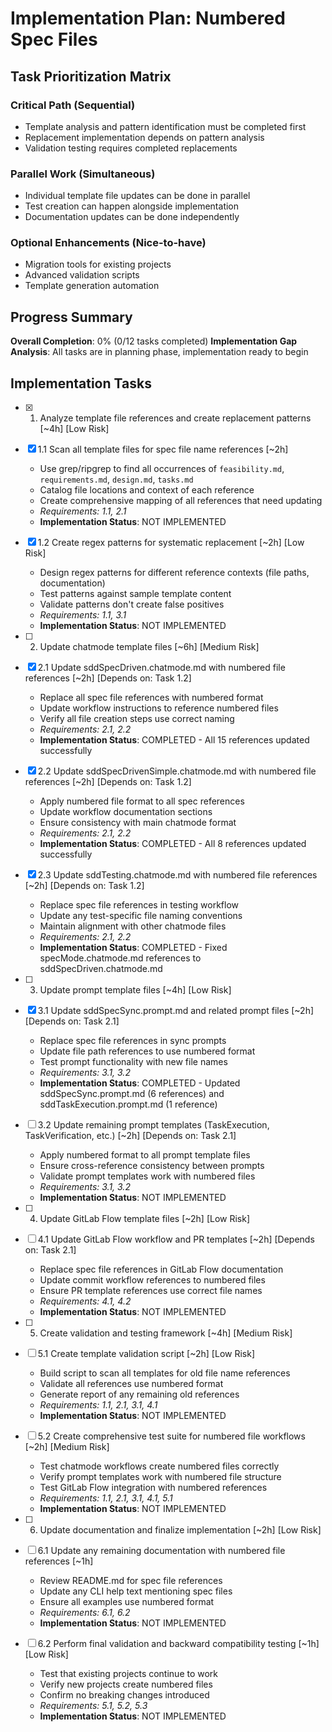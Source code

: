# Implementation Plan: Numbered Spec Files

## Task Prioritization Matrix

### Critical Path (Sequential)
- Template analysis and pattern identification must be completed first
- Replacement implementation depends on pattern analysis
- Validation testing requires completed replacements

### Parallel Work (Simultaneous)
- Individual template file updates can be done in parallel
- Test creation can happen alongside implementation
- Documentation updates can be done independently

### Optional Enhancements (Nice-to-have)
- Migration tools for existing projects
- Advanced validation scripts
- Template generation automation

## Progress Summary
**Overall Completion**: 0% (0/12 tasks completed)
**Implementation Gap Analysis**: All tasks are in planning phase, implementation ready to begin

## Implementation Tasks

- [x] 1. Analyze template file references and create replacement patterns [~4h] [Low Risk]
- [x] 1.1 Scan all template files for spec file name references [~2h]
  - Use grep/ripgrep to find all occurrences of `feasibility.md`, `requirements.md`, `design.md`, `tasks.md`
  - Catalog file locations and context of each reference
  - Create comprehensive mapping of all references that need updating
  - _Requirements: 1.1, 2.1_
  - **Implementation Status**: NOT IMPLEMENTED

- [x] 1.2 Create regex patterns for systematic replacement [~2h] [Low Risk]
  - Design regex patterns for different reference contexts (file paths, documentation)
  - Test patterns against sample template content
  - Validate patterns don't create false positives
  - _Requirements: 1.1, 3.1_
  - **Implementation Status**: NOT IMPLEMENTED

- [ ] 2. Update chatmode template files [~6h] [Medium Risk]
- [x] 2.1 Update sddSpecDriven.chatmode.md with numbered file references [~2h] [Depends on: Task 1.2]
  - Replace all spec file references with numbered format
  - Update workflow instructions to reference numbered files
  - Verify all file creation steps use correct naming
  - _Requirements: 2.1, 2.2_
  - **Implementation Status**: COMPLETED - All 15 references updated successfully

- [x] 2.2 Update sddSpecDrivenSimple.chatmode.md with numbered file references [~2h] [Depends on: Task 1.2]
  - Apply numbered file format to all spec references
  - Update workflow documentation sections
  - Ensure consistency with main chatmode format
  - _Requirements: 2.1, 2.2_
  - **Implementation Status**: COMPLETED - All 8 references updated successfully

- [x] 2.3 Update sddTesting.chatmode.md with numbered file references [~2h] [Depends on: Task 1.2]
  - Replace spec file references in testing workflow
  - Update any test-specific file naming conventions
  - Maintain alignment with other chatmode files
  - _Requirements: 2.1, 2.2_
  - **Implementation Status**: COMPLETED - Fixed specMode.chatmode.md references to sddSpecDriven.chatmode.md

- [ ] 3. Update prompt template files [~4h] [Low Risk]
- [x] 3.1 Update sddSpecSync.prompt.md and related prompt files [~2h] [Depends on: Task 2.1]
  - Replace spec file references in sync prompts
  - Update file path references to use numbered format
  - Test prompt functionality with new file names
  - _Requirements: 3.1, 3.2_
  - **Implementation Status**: COMPLETED - Updated sddSpecSync.prompt.md (6 references) and sddTaskExecution.prompt.md (1 reference)

- [ ] 3.2 Update remaining prompt templates (TaskExecution, TaskVerification, etc.) [~2h] [Depends on: Task 2.1]
  - Apply numbered format to all prompt template files
  - Ensure cross-reference consistency between prompts
  - Validate prompt templates work with numbered files
  - _Requirements: 3.1, 3.2_
  - **Implementation Status**: NOT IMPLEMENTED

- [ ] 4. Update GitLab Flow template files [~2h] [Low Risk]
- [ ] 4.1 Update GitLab Flow workflow and PR templates [~2h] [Depends on: Task 2.1]
  - Replace spec file references in GitLab Flow documentation
  - Update commit workflow references to numbered files
  - Ensure PR template references use correct file names
  - _Requirements: 4.1, 4.2_
  - **Implementation Status**: NOT IMPLEMENTED

- [ ] 5. Create validation and testing framework [~4h] [Medium Risk]
- [ ] 5.1 Create template validation script [~2h] [Low Risk]
  - Build script to scan all templates for old file name references
  - Validate all references use numbered format
  - Generate report of any remaining old references
  - _Requirements: 1.1, 2.1, 3.1, 4.1_
  - **Implementation Status**: NOT IMPLEMENTED

- [ ] 5.2 Create comprehensive test suite for numbered file workflows [~2h] [Medium Risk]
  - Test chatmode workflows create numbered files correctly
  - Verify prompt templates work with numbered file structure
  - Test GitLab Flow integration with numbered references
  - _Requirements: 1.1, 2.1, 3.1, 4.1, 5.1_
  - **Implementation Status**: NOT IMPLEMENTED

- [ ] 6. Update documentation and finalize implementation [~2h] [Low Risk]
- [ ] 6.1 Update any remaining documentation with numbered file references [~1h]
  - Review README.md for spec file references
  - Update any CLI help text mentioning spec files
  - Ensure all examples use numbered format
  - _Requirements: 6.1, 6.2_
  - **Implementation Status**: NOT IMPLEMENTED

- [ ] 6.2 Perform final validation and backward compatibility testing [~1h] [Low Risk]
  - Test that existing projects continue to work
  - Verify new projects create numbered files
  - Confirm no breaking changes introduced
  - _Requirements: 5.1, 5.2, 5.3_
  - **Implementation Status**: NOT IMPLEMENTED